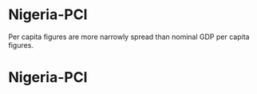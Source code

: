 # Nigeria-PCI
Per capita figures are more narrowly spread than nominal GDP per capita figures.
# Nigeria-PCI
